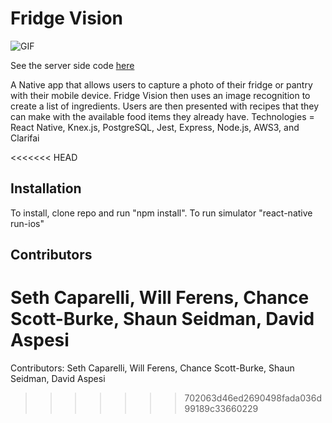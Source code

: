 # Fridge Vision

![GIF](./fridge-vision.gif)

See the server side code
[here](https://github.com/DavidNAspesi/fridgely-server)

A Native app that allows users to capture a photo of their fridge or pantry with their mobile device.  Fridge Vision then uses an image recognition to create a list of ingredients. Users are then presented with recipes that they can make with the available food items they already have.
Technologies = React Native, Knex.js, PostgreSQL, Jest, Express, Node.js, AWS3, and Clarifai

<<<<<<< HEAD
## Installation
To install, clone repo and run "npm install".  To run simulator "react-native run-ios"

## Contributors
Seth Caparelli, Will Ferens, Chance Scott-Burke, Shaun Seidman, David Aspesi
=======
Contributors: Seth Caparelli, Will Ferens, Chance Scott-Burke, Shaun Seidman, David Aspesi
>>>>>>> 702063d46ed2690498fada036d99189c33660229
